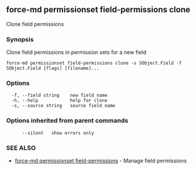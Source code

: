 ## force-md permissionset field-permissions clone

Clone field permissions

### Synopsis

Clone field permissions in permission sets for a new field

```
force-md permissionset field-permissions clone -s SObject.Field -f SObject.Field [flags] [filename]...
```

### Options

```
  -f, --field string    new field name
  -h, --help            help for clone
  -s, --source string   source field name
```

### Options inherited from parent commands

```
      --silent   show errors only
```

### SEE ALSO

* [force-md permissionset field-permissions](force-md_permissionset_field-permissions.md)	 - Manage field permissions

